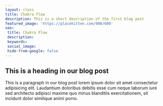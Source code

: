 ```yaml
---
layout: class
title: Chakra Flow
description: This is a short description of the first blog post
featured_image: 'https://placekitten.com/900/600'
seo: 
 title: Chakra Flow
 description: 
 keywords: 
 social_image: 
 hide-from-google: false
---
```


## This is a heading in our blog post 

This  is a paragraph in our blog post lorem ipsum dolor sit amet consectetur adipisicing elit. Laudantium doloribus debitis esse cum neque laborum iure sed architecto adipisci maxime quo minus blanditiis exercitationem, sit incidunt dolor similique animi porro.
